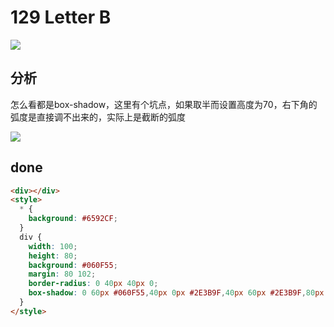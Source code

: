 # 129 Letter B

![](https://raw.githubusercontent.com/sari3l/css_battle/main/media/16771309097707/16771309206637.jpg)

## 分析

怎么看都是box-shadow，这里有个坑点，如果取半而设置高度为70，右下角的弧度是直接调不出来的，实际上是截断的弧度

![](https://raw.githubusercontent.com/sari3l/css_battle/main/media/16771309097707/16771318882792.jpg)


## done

```html
<div></div>
<style>
  * {
    background: #6592CF;
  }  
  div {
    width: 100;
    height: 80;
    background: #060F55;
    margin: 80 102;
    border-radius: 0 40px 40px 0;
    box-shadow: 0 60px #060F55,40px 0px #2E3B9F,40px 60px #2E3B9F,80px 0px #515DBD,80px 60px #515DBD;
  }
</style>
```